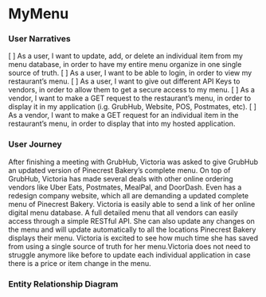 # MyMenu

### User Narratives
 [ ] As a user, I want to update, add, or delete an individual item from my menu database, in order to have my entire menu organize in one single source of truth.
 [ ] As a user, I want to be able to login, in order to view my restaurant’s menu.
 [ ] As a user, I want to give out different API Keys to vendors, in order to allow them to get a secure access to my menu.
 [ ] As a vendor, I want to make a GET request to the restaurant’s menu, in order to display it in my application (i.g. GrubHub, Website, POS, Postmates, etc).
 [ ] As a vendor, I want to make a GET request for an individual item in the restaurant’s menu, in order to display that into my hosted application.

### User Journey
After finishing a meeting with GrubHub, Victoria was asked to give GrubHub an updated version of Pinecrest Bakery’s complete menu. On top of GrubHub, Victoria has made several deals with other online ordering vendors like Uber Eats, Postmates, MealPal, and DoorDash. Even has a redesign company website, which all are demanding a updated complete menu of Pinecrest Bakery. Victoria is easily able to send a link of her online digital menu database. A full detailed menu that all vendors can easily access through a simple RESTful API. She can also update any changes on the menu and will update automatically to all the locations Pinecrest Bakery displays their menu. Victoria is excited to see how much time she has saved from using a single source of truth for her menu.Victoria does not need to struggle anymore like before to update each individual application in case there is a price or item change in the menu. 
### Entity Relationship Diagram
